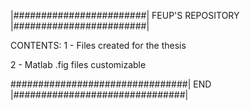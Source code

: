 |########################| FEUP'S REPOSITORY |########################|

CONTENTS:
1 - Files created for the thesis

2 - Matlab .fig files customizable 

################################| END |###############################|
